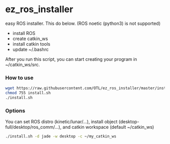 # ez_ros_installer

easy ROS installer. This do below. (ROS noetic (python3) is not supported)

* install ROS
* create catkin_ws
* install catkin tools
* update ~/.bashrc

After you run this script, you can start creating your program in ~/catkin_ws/src.

### How to use

```bash
wget https://raw.githubusercontent.com/OTL/ez_ros_installer/master/install.sh
chmod 755 install.sh
./install.sh
```

### Options

You can set ROS distro (kinetic/lunar/...), install object (desktop-full/desktop/ros_comm/...), and
catkin workspace (default ~/catkin_ws)

```bash
./install.sh -d jade -w desktop -c ~/my_catkin_ws
```

